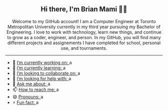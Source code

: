 <div align="center">
<h2>Hi there, I'm Brian Mami 👋😁</h2>
</div>


<div align="center">
Welcome to my GitHub account! I am a Computer Engineer at Toronto Metropolitan University currently in my third year pursuing my Bachelor of Engineering. I love to work with technology, learn new things, and continue to grow as a coder, engineer, and person. In my GitHub, you will find many different projects and assignements I have completed for school, personal use, and tournaments.
</div>


---


- 🔭 <ins>I’m currently working on: </ins>
  a
- 🌱 <ins>I’m currently learning: </ins>
  a
- 👯 <ins>I’m looking to collaborate on: </ins>
  a
- 🤔 <ins>I’m looking for help with: </ins>
  a
- 💬 <ins>Ask me about: </ins>
  a
- 📫 <ins>How to reach me: </ins>
  a
- 😄 <ins>Pronouns: </ins>
  a
- ⚡ <ins>Fun fact: </ins>
  a

